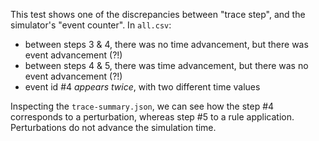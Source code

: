 This test shows one of the discrepancies between "trace step", and the simulator's "event counter". In `all.csv`:

* between steps 3 & 4, there was no time advancement, but there was event advancement (?!)
* between steps 4 & 5, there was time advancement, but there was no event advancement (?!)
* event id #4 *appears twice*, with two different time values

Inspecting the `trace-summary.json`, we can see how the step #4 corresponds to a perturbation, whereas step #5 to a rule application. Perturbations do not advance the simulation time.
